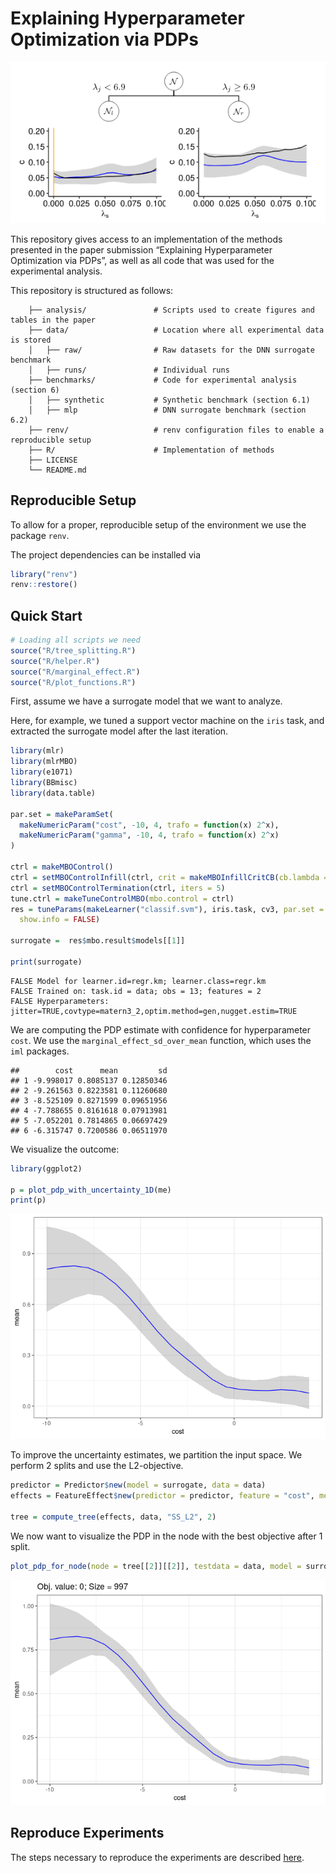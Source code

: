 
# Explaining Hyperparameter Optimization via PDPs

![](docs/images/tree_example.png)<!-- -->

This repository gives access to an implementation of the methods
presented in the paper submission “Explaining Hyperparameter
Optimization via PDPs”, as well as all code that was used for the
experimental analysis.

This repository is structured as follows:

``` 
    ├── analysis/               # Scripts used to create figures and tables in the paper
    ├── data/                   # Location where all experimental data is stored
    │   ├── raw/                # Raw datasets for the DNN surrogate benchmark
    │   ├── runs/               # Individual runs 
    ├── benchmarks/             # Code for experimental analysis (section 6)
    │   ├── synthetic           # Synthetic benchmark (section 6.1)
    │   ├── mlp                 # DNN surrogate benchmark (section 6.2)
    ├── renv/                   # renv configuration files to enable a reproducible setup 
    ├── R/                      # Implementation of methods 
    ├── LICENSE
    └── README.md               
```

## Reproducible Setup

To allow for a proper, reproducible setup of the environment we use the
package `renv`.

The project dependencies can be installed via

``` r
library("renv")
renv::restore()
```

## Quick Start

``` r
# Loading all scripts we need
source("R/tree_splitting.R")
source("R/helper.R")
source("R/marginal_effect.R")
source("R/plot_functions.R")
```

First, assume we have a surrogate model that we want to analyze.

Here, for example, we tuned a support vector machine on the `iris` task,
and extracted the surrogate model after the last iteration.

``` r
library(mlr)
library(mlrMBO)
library(e1071)
library(BBmisc)
library(data.table)

par.set = makeParamSet(
  makeNumericParam("cost", -10, 4, trafo = function(x) 2^x),
  makeNumericParam("gamma", -10, 4, trafo = function(x) 2^x)
)

ctrl = makeMBOControl()
ctrl = setMBOControlInfill(ctrl, crit = makeMBOInfillCritCB(cb.lambda = 1))
ctrl = setMBOControlTermination(ctrl, iters = 5)
tune.ctrl = makeTuneControlMBO(mbo.control = ctrl)
res = tuneParams(makeLearner("classif.svm"), iris.task, cv3, par.set = par.set, control = tune.ctrl,
  show.info = FALSE)
  
surrogate =  res$mbo.result$models[[1]]

print(surrogate)
```

    FALSE Model for learner.id=regr.km; learner.class=regr.km
    FALSE Trained on: task.id = data; obs = 13; features = 2
    FALSE Hyperparameters: jitter=TRUE,covtype=matern3_2,optim.method=gen,nugget.estim=TRUE

We are computing the PDP estimate with confidence for hyperparameter
`cost`. We use the `marginal_effect_sd_over_mean` function, which uses
the `iml` packages.

    ##        cost      mean         sd
    ## 1 -9.998017 0.8085137 0.12850346
    ## 2 -9.261563 0.8223581 0.11260680
    ## 3 -8.525109 0.8271599 0.09651956
    ## 4 -7.788655 0.8161618 0.07913981
    ## 5 -7.052201 0.7814865 0.06697429
    ## 6 -6.315747 0.7200586 0.06511970

We visualize the outcome:

``` r
library(ggplot2)

p = plot_pdp_with_uncertainty_1D(me)
print(p)
```

![](README_files/figure-gfm/unnamed-chunk-5-1.png)<!-- -->

To improve the uncertainty estimates, we partition the input space. We
perform 2 splits and use the L2-objective.

``` r
predictor = Predictor$new(model = surrogate, data = data)
effects = FeatureEffect$new(predictor = predictor, feature = "cost", method = "pdp")

tree = compute_tree(effects, data, "SS_L2", 2)
```

We now want to visualize the PDP in the node with the best objective
after 1 split.

``` r
plot_pdp_for_node(node = tree[[2]][[2]], testdata = data, model = surrogate, pdp.feature = "cost", grid.size = 20)
```

![](README_files/figure-gfm/unnamed-chunk-7-1.png)<!-- -->

## Reproduce Experiments

The steps necessary to reproduce the experiments are described
[here](benchmarks/README.md).
